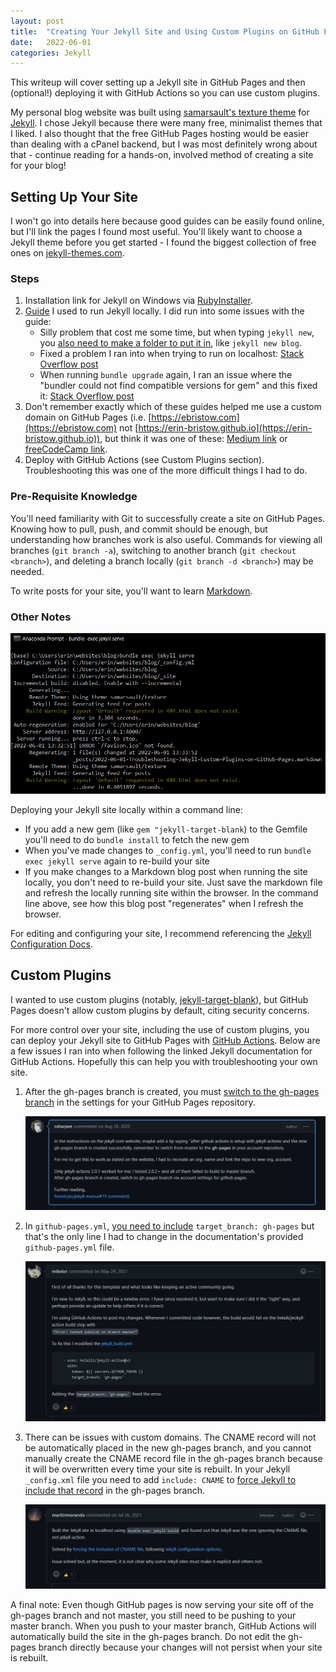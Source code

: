 ```yaml
---
layout: post
title:	"Creating Your Jekyll Site and Using Custom Plugins on GitHub Pages"
date:	2022-06-01 
categories: Jekyll
---
```


This writeup will cover setting up a Jekyll site in GitHub Pages and then (optional!) deploying it with GitHub Actions so you can use custom plugins.

My personal blog website was built using [samarsault's texture theme](https://github.com/samarsault/texture) for [Jekyll](https://jekyllrb.com/). I chose Jekyll because there were many free, minimalist themes that I liked. I also thought that the free GitHub Pages hosting would be easier than dealing with a cPanel backend, but I was most definitely wrong about that - continue reading for a hands-on, involved method of creating a site for your blog! 

## Setting Up Your Site

I won't go into details here because good guides can be easily found online, but I'll link the pages I found most useful. You'll likely want to choose a Jekyll theme before you get started - I found the biggest collection of free ones on [jekyll-themes.com](https://jekyll-themes.com/free/).

### Steps

1. Installation link for Jekyll on Windows via [RubyInstaller](https://jekyllrb.com/docs/installation/windows/).
2. [Guide](https://dev.to/azukacchi/setting-up-github-pages-site-with-jekyll-tutorial-1l60) I used to run Jekyll locally. I did run into some issues with the guide:
	- Silly problem that cost me some time, but when typing ```jekyll new```, you [also need to make a folder to put it in](https://github.com/jekyll/jekyll-help/issues/175), like ```jekyll new blog```.
	- Fixed a problem I ran into when trying to run on localhost: [Stack Overflow post](https://stackoverflow.com/questions/65989040/bundle-exec-jekyll-serve-cannot-load-such-file)
	- When running ```bundle upgrade``` again, I ran an issue where the "bundler could not find compatible versions for gem" and this fixed it: [Stack Overflow post](https://stackoverflow.com/questions/7144846/bundler-could-not-find-compatible-versions-for-gem)
3. Don't remember exactly which of these guides helped me use a custom domain on GitHub Pages (i.e. [https://ebristow.com](https://ebristow.com) not [https://erin-bristow.github.io](https://erin-bristow.github.io)), but think it was one of these: [Medium link](https://hossainkhan.medium.com/using-custom-domain-for-github-pages-86b303d3918a) or [freeCodeCamp link](https://www.freecodecamp.org/news/hosting-custom-domain-on-github-pages-8c598248d2bc/).
4. Deploy with GitHub Actions (see Custom Plugins section). Troubleshooting this was one of the more difficult things I had to do.

### Pre-Requisite Knowledge

You'll need familiarity with Git to successfully create a site on GitHub Pages. Knowing how to pull, push, and commit should be enough, but understanding how branches work is also useful. Commands for viewing all branches (```git branch -a```), switching to another branch (```git checkout <branch>```), and deleting a branch locally (```git branch -d <branch>```) may be needed.

To write posts for your site, you'll want to learn [Markdown](https://www.markdownguide.org/basic-syntax/).

### Other Notes

<img src="/assets/post2jekyllplugins/running-locally.PNG" alt="Showing the command line when running locally"/>

Deploying your Jekyll site locally within a command line:
- If you add a new gem (like ```gem "jekyll-target-blank```) to the Gemfile you'll need to do ```bundle install``` to fetch the new gem
- When you've made changes to ```_config.yml```, you'll need to run ```bundle exec jekyll serve``` again to re-build your site
- If you make changes to a Markdown blog post when running the site locally, you don't need to re-build your site. Just save the markdown file and refresh the locally running site within the browser. In the command line above, see how this blog post "regenerates" when I refresh the browser.

For editing and configuring your site, I recommend referencing the [Jekyll Configuration Docs](https://jekyllrb.com/docs/configuration/).

## Custom Plugins 
I wanted to use custom plugins (notably, [jekyll-target-blank](https://github.com/keithmifsud/jekyll-target-blank)), but GitHub Pages doesn't allow custom plugins by default, citing security concerns.

For more control over your site, including the use of custom plugins, you can deploy your Jekyll site to GitHub Pages with [GitHub Actions](https://jekyllrb.com/docs/continuous-integration/github-actions/). Below are a few issues I ran into when following the linked Jekyll documentation for GitHub Actions. Hopefully this can help you with troubleshooting your own site.

1. After the gh-pages branch is created, you must [switch to the gh-pages branch](https://github.com/jekyll/jekyll/issues/8360#issuecomment-683134170) in the settings for your GitHub Pages repository. 

	<img src="/assets/post2jekyllplugins/point1.PNG" alt="Screenshot of https://github.com/forestryio/jekyll-menus/issues/19#issuecomment-683131856"/>

2. In ```github-pages.yml```, [you need to include](https://github.com/jekyllt/jasper2/issues/122) ```target_branch: gh-pages``` but that's the only line I had to change in the documentation's provided ```github-pages.yml``` file.

	<img src="/assets/post2jekyllplugins/point2.PNG" alt="Screenshot of https://github.com/jekyllt/jasper2/issues/122"/>

3. There can be issues with custom domains. The CNAME record will not be automatically placed in the new gh-pages branch, and you cannot manually create the CNAME record file in the gh-pages branch because it will be overwritten every time your site is rebuilt. In your Jekyll ```_config.xml``` file you need to add ```include: CNAME``` to [force Jekyll to include that record](https://github.com/criptowiki/criptowiki/issues/15#issuecomment-886890153) in the gh-pages branch. 

	<img src="/assets/post2jekyllplugins/point3.PNG" alt="Screenshot of https://github.com/criptowiki/criptowiki/issues/15#issuecomment-886890153"/>

A final note: Even though GitHub pages is now serving your site off of the gh-pages branch and not master, you still need to be pushing to your master branch. When you push to your master branch, GitHub Actions will automatically build the site in the gh-pages branch. Do not edit the gh-pages branch directly because your changes will not persist when your site is rebuilt.